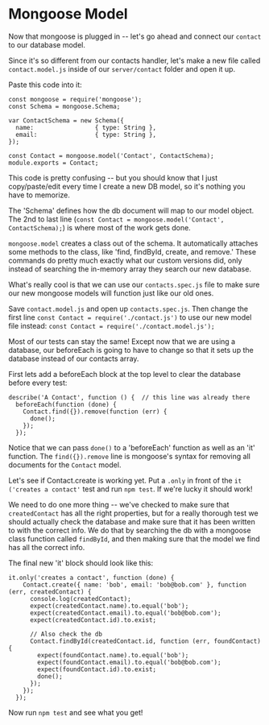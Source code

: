 # Mongoose Model

Now that mongoose is plugged in -- let's go ahead and connect our `contact` to our database model.

Since it's so different from our contacts handler, let's make a new file called `contact.model.js` inside of our `server/contact` folder and open it up.

Paste this code into it:
```
const mongoose = require('mongoose');
const Schema = mongoose.Schema;

var ContactSchema = new Schema({
  name:                 { type: String },
  email:                { type: String },
});

const Contact = mongoose.model('Contact', ContactSchema);
module.exports = Contact;
```

This code is pretty confusing -- but you should know that I just copy/paste/edit every time I create a new DB model, so it's nothing you have to memorize.

The 'Schema' defines how the db document will map to our model object.  The 2nd to last line (`const Contact = mongoose.model('Contact', ContactSchema);`) is where most of the work gets done.

`mongoose.model` creates a class out of the schema.  It automatically attaches some methods to the class, like 'find, findById, create, and remove.'  These commands do pretty much exactly what our custom versions did, only instead of searching the in-memory array they search our new database.

What's really cool is that we can use our `contacts.spec.js` file to make sure our new mongoose models will function just like our old ones.

Save `contact.model.js` and open up `contacts.spec.js`.  Then change the first line `const Contact = require('./contact.js')` to use our new model file instead: `const Contact = require('./contact.model.js');`

Most of our tests can stay the same!  Except now that we are using a database, our beforeEach is going to have to change so that it sets up the database instead of our contacts array.

First lets add a beforeEach block at the top level to clear the database before every test:
```
describe('A Contact', function () {  // this line was already there
  beforeEach(function (done) {
    Contact.find({}).remove(function (err) {
      done();
    });
  });
```

Notice that we can pass `done()` to a 'beforeEach' function as well as an 'it' function.  The `find({}).remove` line is mongoose's syntax for removing all documents for the `Contact` model.

Let's see if Contact.create is working yet.  Put a `.only` in front of the `it ('creates a contact'` test and run `npm test`.  If we're lucky it should work!

We need to do one more thing -- we've checked to make sure that `createdContact` has all the right properties, but for a really thorough test we should actually check the database and make sure that it has been written to with the correct info.  We do that by searching the db with a mongoose class function called `findById`, and then making sure that the model we find has all the correct info.

The final new 'it' block should look like this:
```
it.only('creates a contact', function (done) {
    Contact.create({ name: 'bob', email: 'bob@bob.com' }, function (err, createdContact) {
      console.log(createdContact);
      expect(createdContact.name).to.equal('bob');
      expect(createdContact.email).to.equal('bob@bob.com');
      expect(createdContact.id).to.exist;

      // Also check the db
      Contact.findById(createdContact.id, function (err, foundContact) {
        expect(foundContact.name).to.equal('bob');
        expect(foundContact.email).to.equal('bob@bob.com');
        expect(foundContact.id).to.exist;
        done();
      });
    });
  });
```

Now run `npm test` and see what you get!


